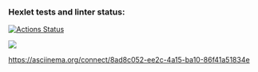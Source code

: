 ### Hexlet tests and linter status:
[![Actions Status](https://github.com/THEBESTol0ch/frontend-project-44/workflows/hexlet-check/badge.svg)](https://github.com/THEBESTol0ch/frontend-project-44/actions)

<a href="https://codeclimate.com/github/THEBESTol0ch/frontend-project-44/maintainability"><img src="https://api.codeclimate.com/v1/badges/0e543a0a538052e21e53/maintainability" /></a>

https://asciinema.org/connect/8ad8c052-ee2c-4a15-ba10-86f41a51834e
